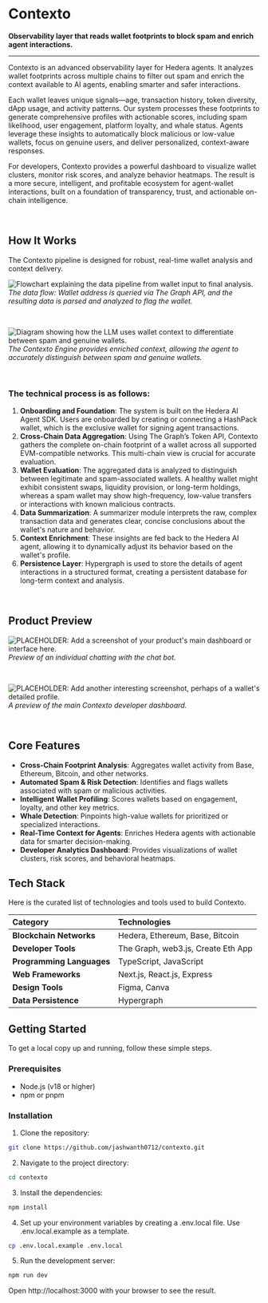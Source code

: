 # Contexto

**Observability layer that reads wallet footprints to block spam and enrich agent interactions.**

---

Contexto is an advanced observability layer for Hedera agents. It analyzes wallet footprints across multiple chains to filter out spam and enrich the context available to AI agents, enabling smarter and safer interactions.

Each wallet leaves unique signals—age, transaction history, token diversity, dApp usage, and activity patterns. Our system processes these footprints to generate comprehensive profiles with actionable scores, including spam likelihood, user engagement, platform loyalty, and whale status. Agents leverage these insights to automatically block malicious or low-value wallets, focus on genuine users, and deliver personalized, context-aware responses.

For developers, Contexto provides a powerful dashboard to visualize wallet clusters, monitor risk scores, and analyze behavior heatmaps. The result is a more secure, intelligent, and profitable ecosystem for agent-wallet interactions, built on a foundation of transparency, trust, and actionable on-chain intelligence.

<br>

## How It Works

The Contexto pipeline is designed for robust, real-time wallet analysis and context delivery.

![Flowchart explaining the data pipeline from wallet input to final analysis.](./public/graph-flowchart.jpeg)
*The data flow: Wallet address is queried via The Graph API, and the resulting data is parsed and analyzed to flag the wallet.*

<br>

![Diagram showing how the LLM uses wallet context to differentiate between spam and genuine wallets.](./public/context-flowchart.jpeg)
*The Contexto Engine provides enriched context, allowing the agent to accurately distinguish between spam and genuine wallets.*

<br>

### The technical process is as follows:
1.  **Onboarding and Foundation**: The system is built on the Hedera AI Agent SDK. Users are onboarded by creating or connecting a HashPack wallet, which is the exclusive wallet for signing agent transactions.
2.  **Cross-Chain Data Aggregation**: Using The Graph’s Token API, Contexto gathers the complete on-chain footprint of a wallet across all supported EVM-compatible networks. This multi-chain view is crucial for accurate evaluation.
3.  **Wallet Evaluation**: The aggregated data is analyzed to distinguish between legitimate and spam-associated wallets. A healthy wallet might exhibit consistent swaps, liquidity provision, or long-term holdings, whereas a spam wallet may show high-frequency, low-value transfers or interactions with known malicious contracts.
4.  **Data Summarization**: A summarizer module interprets the raw, complex transaction data and generates clear, concise conclusions about the wallet's nature and behavior.
5.  **Context Enrichment**: These insights are fed back to the Hedera AI agent, allowing it to dynamically adjust its behavior based on the wallet's profile.
6.  **Persistence Layer**: Hypergraph is used to store the details of agent interactions in a structured format, creating a persistent database for long-term context and analysis.

<br>

## Product Preview

![PLACEHOLDER: Add a screenshot of your product's main dashboard or interface here.](./public/chat-interface.jpeg)
*Preview of an individual chatting with the chat bot.*

<br>

![PLACEHOLDER: Add another interesting screenshot, perhaps of a wallet's detailed profile.](./public/dashboard-interface.jpeg)
*A preview of the main Contexto developer dashboard.*

<br>

## Core Features

- **Cross-Chain Footprint Analysis**: Aggregates wallet activity from Base, Ethereum, Bitcoin, and other networks.
- **Automated Spam & Risk Detection**: Identifies and flags wallets associated with spam or malicious activities.
- **Intelligent Wallet Profiling**: Scores wallets based on engagement, loyalty, and other key metrics.
- **Whale Detection**: Pinpoints high-value wallets for prioritized or specialized interactions.
- **Real-Time Context for Agents**: Enriches Hedera agents with actionable data for smarter decision-making.
- **Developer Analytics Dashboard**: Provides visualizations of wallet clusters, risk scores, and behavioral heatmaps.

## Tech Stack

Here is the curated list of technologies and tools used to build Contexto.

| Category | Technologies |
| :--- | :--- |
| **Blockchain Networks** | Hedera, Ethereum, Base, Bitcoin |
| **Developer Tools** | The Graph, web3.js, Create Eth App |
| **Programming Languages** | TypeScript, JavaScript |
| **Web Frameworks** | Next.js, React.js, Express |
| **Design Tools**| Figma, Canva |
| **Data Persistence**| Hypergraph |

## Getting Started

To get a local copy up and running, follow these simple steps.

### Prerequisites

- Node.js (v18 or higher)
- npm or pnpm

### Installation

1. Clone the repository:
 ```sh
 git clone https://github.com/jashwanth0712/contexto.git
 ```
 
2. Navigate to the project directory:
  ```sh
  cd contexto
  ```
  
3. Install the dependencies:
  ```sh
  npm install
  ```
  
4. Set up your environment variables by creating a .env.local file. Use .env.local.example as a template.

  ```sh
  cp .env.local.example .env.local
  ```
5. Run the development server:
  ```sh
  npm run dev
  ```
  
Open http://localhost:3000 with your browser to see the result.
